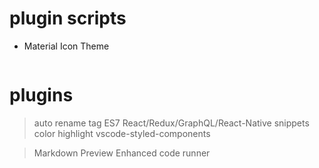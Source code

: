 # plugin scripts

- Material Icon Theme

```bash

``` 
# plugins
> auto rename tag
> ES7 React/Redux/GraphQL/React-Native snippets
> color highlight 
> vscode-styled-components

> Markdown Preview Enhanced
> code runner
